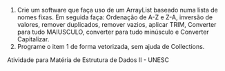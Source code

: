 1. Crie um software que faça uso de um ArrayList baseado numa lista de nomes
fixas. Em seguida faça: Ordenação de A-Z e Z-A, inversão de valores, remover
duplicados, remover vazios, aplicar TRIM, Converter para tudo MAIUSCULO,
converter para tudo minúsculo e Converter Capitalizar.
2. Programe o item 1 de forma vetorizada, sem ajuda de Collections.


Atividade para Matéria de Estrutura de Dados II - UNESC